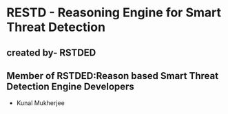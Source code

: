 # RESTD - Reasoning Engine for Smart Threat Detection
## created by- RSTDED

## Member of RSTDED:Reason based Smart Threat Detection Engine Developers

* Kunal Mukherjee